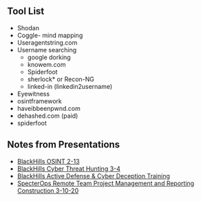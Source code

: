 ## Tool List

- Shodan
- Coggle- mind mapping
- Useragentstring.com
- Username searching
	- google dorking
	- knowem.com
	- Spiderfoot
	- sherlock\* or Recon-NG
	- linked-in (linkedin2username)
- Eyewitness
- osintframework
- haveibbeenpwnd.com 
- dehashed.com (paid)
- spiderfoot

## Notes from Presentations

- [BlackHills OSINT 2-13](BlackHills_Webcast[2-13-20]-OSINT.md)
- [BlackHills Cyber Threat Hunting 3-4](BHCyber_Threat_Hunting_Training.md)
- [BlackHills Active Defense & Cyber Deception Training](BHLongTraining.md)
- [SpecterOps Remote Team Project Management and Reporting Construction 3-10-20](SpecterOps_TeamMgmtandReporting.md) 
